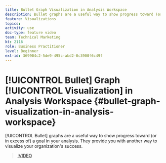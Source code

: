 ```yaml
---
title: Bullet Graph Visualization in Analysis Workspace
description: Bullet graphs are a useful way to show progress toward (or in excess of) a goal in your analysis. They provide you with another way to visualize your organization's success.
feature: Visualizations
topics: 
activity: use
doc-type: feature video
team: Technical Marketing
kt: 2116
role: Business Practitioner
level: Beginner
exl-id: 369904c2-5de9-495c-abd2-0c3900f6c49f
---
```

# [!UICONTROL Bullet] Graph [!UICONTROL Visualization] in Analysis Workspace {#bullet-graph-visualization-in-analysis-workspace}

[!UICONTROL Bullet] graphs are a useful way to show progress toward (or in excess of) a goal in your analysis. They provide you with another way to visualize your organization's success.

>[!VIDEO](https://video.tv.adobe.com/v/23989/?quality=12)
